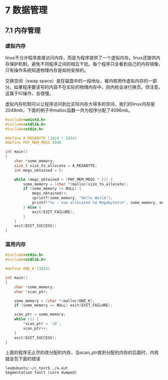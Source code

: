 # 7 数据管理

## 7.1 内存管理

### 虚拟内存

linux不允许程序直接访问内存，而是为程序提供了一个虚拟内存。linux还提供内存保护机制，避免不同程序之间的相互干扰。每个程序只会看到自己的内存镜像，只有操作系统知道物理内存是如何安排的。

交换空间（swap space）是在磁盘中的一段地址，被内核用作虚拟内存的一部分。如果程序要读写的内容不在实际的物理内存中，则内核会进行换页。但注意，这属于IO操作，会很慢。

虚拟内存机制可以让程序访问到比实际内存大得多的空间，我们的linux内存是2048mb，下面的例子中malloc函数一共为程序分配了4096mb。

```c
#include<unistd.h>
#include<stdlib.h>
#include<stdio.h>

#define A_MEGABYTE (1024 * 1024)
#define PHY_MEM_MEGS 2048

int main()
{
    char *some_memory;
    size_t size_to_allocate = A_MEGABYTE;
    int megs_obtained = 0;

    while (megs_obtained < (PHY_MEM_MEGS * 2)) {
        some_memory = (char *)malloc(size_to_allocate);
        if (some_memory != NULL) {
            megs_obtained++;
            sprintf(some_memory, "Hello World");
            printf("%s - now allocated %d Megabytes\n", some_memory, megs_obtained);
        } else {
            exit(EXIT_FAILURE);
        }
    }
    exit(EXIT_SUCCESS);
}
```

### 滥用内存

```c
#include<stdio.h>
#include<stdlib.h>

#define ONE_K (1024)

int main()
{
    char *some_memory;
    char *scan_ptr;

    some_memory = (char *)malloc(ONE_K);
    if (some_memory == NULL) exit(EXIT_FAILURE);

    scan_ptr = some_memory;
    while (1) {
        *scan_ptr = '\0';
        scan_ptr++;
    }
    exit(EXIT_SUCCESS);
}
```

上面的程序无止尽的改分配的内存，当scan_ptr直到分配的内存的后面时，内核就会包下面的错误

```
leo@ubuntu:~/c_test$ ./a.out
Segmentation fault (core dumped)
```
